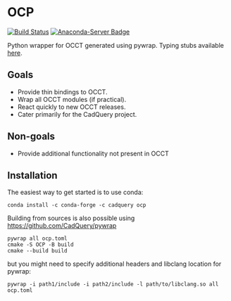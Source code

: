 # OCP

[![Build Status](https://dev.azure.com/cadquery/OCP/_apis/build/status/CadQuery.OCP?branchName=master)](https://dev.azure.com/cadquery/OCP/_build/latest?definitionId=5&branchName=master)
[![Anaconda-Server Badge](https://anaconda.org/cadquery/ocp/badges/installer/conda.svg)](https://conda.anaconda.org/cadquery)

Python wrapper for OCCT generated using pywrap. Typing stubs available [here](https://github.com/CadQuery/OCP-stubs).

## Goals
* Provide thin bindings to OCCT.
* Wrap all OCCT modules (if practical).
* React quickly to new OCCT releases.
* Cater primarily for the CadQuery project.

## Non-goals
* Provide additional functionality not present in OCCT

## Installation
The easiest way to get started is to use conda:
```
conda install -c conda-forge -c cadquery ocp
```
Building from sources is also possible using https://github.com/CadQuery/pywrap
```
pywrap all ocp.toml
cmake -S OCP -B build
cmake --build build
```
but you might need to specify additional headers and libclang location for pywrap:
```
pywrap -i path1/include -i path2/include -l path/to/libclang.so all ocp.toml
```
